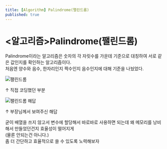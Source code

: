 ```yaml
---
title: [Algorithm] Palindrome(팰린드롬)
published: true
---
```


# [](#header-1)<알고리즘>Palindrome(팰린드롬)

Palindrome이라는 알고리즘은 숫자의 각 자릿수를 가운데 기준으로 대칭하여 서로 같은 값인지를 확인하는 알고리즘이다.<br>
처음엔 양수와 음수, 한자리인지 짝수인지 음수인지에 대해 기준을 나눴었다.

![팰린드롬](https://user-images.githubusercontent.com/54430432/128285238-646de14d-7fba-45f9-a1f9-c161e220a94f.PNG)

↑ 직접 코딩했던 부분

![팰린드롬 해답](https://user-images.githubusercontent.com/54430432/128285276-fbe13e69-183e-4709-bfa7-12f4dd5c11d0.PNG)

↑ 부장님께서 보여주신 해답

굳이 배열을 쓰지 않고서 변수에 할당해서 바로바로 사용하면 되는데 왜 메모리를 낭비해서 만들었던건지 효율성이 떨어지게 <br>
(물론 안되는건 아니다.) <br>
좀 더 간단하고 효율적으로 쓸 수 있도록 노력해보자 <br>